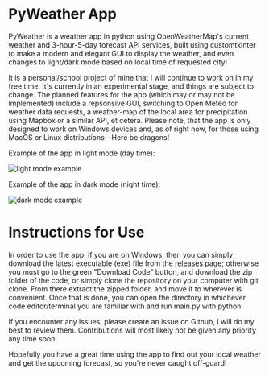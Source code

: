 # PyWeather App

PyWeather is a weather app in python using OpenWeatherMap's current weather and 3-hour-5-day forecast API services, built using customtkinter to make a modern and elegant GUI to display the weather, and even changes to light/dark mode based on local time of requested city!

It is a personal/school project of mine that I will continue to work on in my free time. It's currently in an experimental stage, and things are subject to change. The planned features for the app (which may or may not be implemented) include a repsonsive GUI, switching to Open Meteo for weather data requests, a weather-map of the local area for precipitation using Mapbox or a similar API, et cetera. Please note, that the app is only designed to work on Windows devices and, as of right now, for those using MacOS or Linux distributions—Here be dragons!


Example of the app in light mode (day time):

![light mode example](https://github.com/user-attachments/assets/62611b03-4f52-48ee-9cfc-061cb92f9069)

Example of the app in dark mode (night time):

![dark mode example](https://github.com/user-attachments/assets/288f4969-80fd-443a-adb8-1c70a8af7a59)


# Instructions for Use

In order to use the app: if you are on Windows, then you can simply download the latest executable (exe) file from the [releases](https://github.com/gravityboots/PyWeather/releases) page; otherwise you must go to the green "Download Code" button, and download the zip folder of the code, or simply clone the repository on your computer with git clone. From there extract the zipped folder, and move it to wherever is convenient. Once that is done, you can open the directory in whichever code editor/terminal you are familiar with and run main.py with python.

If you encounter any issues, please create an issue on Github, I will do my best to review them. Contributions will most likely not be given any priority any time soon.

Hopefully you have a great time using the app to find out your local weather and get the upcoming forecast, so you're never caught off-guard!

